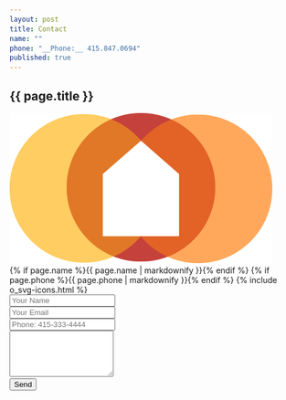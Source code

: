 ```yaml
---
layout: post
title: Contact
name: ""
phone: "__Phone:__ 415.847.0694"
published: true
---
```


<!-- Contact Section -->
<section id="contact" class="contact container-fluid">
  <div class="row text-center">
    <div class="col-sm-12">
      <h2>{{ page.title }}</h2>
      <img class="logo" src="../img/logo-image.svg" alt="logo">
    </div>
  </div>
  <div class="row">
    <div class="col-sm-4 col-sm-offset-2">
      {% if page.name %}{{ page.name | markdownify }}{% endif %}
      {% if page.phone %}{{ page.phone | markdownify }}{% endif %}
      {% include o_svg-icons.html %}
    </div>
      <div class="col-sm-4">
        <form class="form-horizontal" accept-charset="UTF-8" action="https://formkeep.com/f/7f25060beeec" method="POST">
            <!-- Form Name -->
            <input type="hidden" name="utf8" value="✓">
            <input type="hidden" name="url" placeholder="http://getittogether.us">
            <!-- Text input -->
            <div class="form-group">
              <input id="name" name="name" placeholder="Your Name" class="form-control" type="text">
            </div>
            <!-- Text input-->
            <div class="form-group">
              <input id="email" name="email" placeholder="Your Email" class="form-control" required="" type="email">
            </div>
            <!-- Text input-->
            <div class="form-group" >
              <input id="phone" name="phone" placeholder="Phone: 415-333-4444" class="form-control" type="text">
            </div >
            <!-- Textarea -->
            <div class="form-group">
              <textarea id="textarea" name="textarea" rows="5" class="form-control"></textarea>
            </div>
            <!-- Button -->
            <button id="singlebutton" name="singlebutton" class="btn btn-primary" type="submit">Send</button>
        </form>
      </div>
  </div>
</section>
